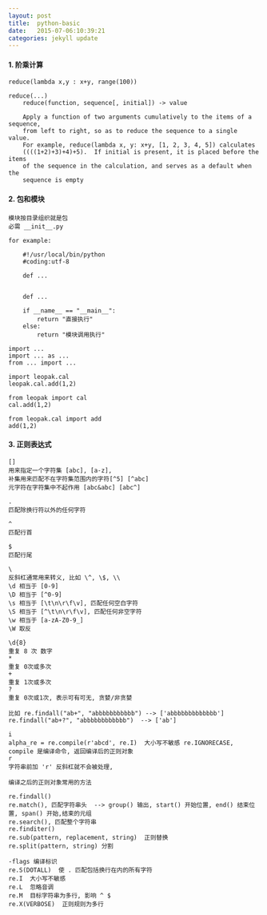 ```yaml
---
layout: post
title:  python-basic
date:   2015-07-06:10:39:21
categories: jekyll update
---
```


#### 1. 阶乘计算
	reduce(lambda x,y : x+y, range(100))

	reduce(...)
    	reduce(function, sequence[, initial]) -> value
    
	    Apply a function of two arguments cumulatively to the items of a sequence,
	    from left to right, so as to reduce the sequence to a single value.
	    For example, reduce(lambda x, y: x+y, [1, 2, 3, 4, 5]) calculates
	    ((((1+2)+3)+4)+5).  If initial is present, it is placed before the items
	    of the sequence in the calculation, and serves as a default when the
	    sequence is empty


#### 2. 包和模块
	
	模块按目录组织就是包
	必需 __init__.py

	for example:

		#!/usr/local/bin/python
		#coding:utf-8

		def ...


		def ...

		if __name__ == "__main__":
			return "直接执行"
		else:
			return "模块调用执行"

	import ...
	import ... as ...
	from ... import ...

	import leopak.cal
	leopak.cal.add(1,2)

	from leopak import cal
	cal.add(1,2)

	from leopak.cal import add
	add(1,2)

#### 3. 正则表达式
	
	[]
	用来指定一个字符集 [abc], [a-z], 
	补集用来匹配不在字符集范围内的字符[^5] [^abc]
	元字符在字符集中不起作用 [abc&abc] [abc^]

	.
	匹配除换行符以外的任何字符

	^
	匹配行首

	$
	匹配行尾

	\
	反斜杠通常用来转义, 比如 \^, \$, \\
	\d 相当于 [0-9]
	\D 相当于 [^0-9]
	\s 相当于 [\t\n\r\f\v], 匹配任何空白字符
	\S 相当于 [^\t\n\r\f\v], 匹配任何非空字符
	\w 相当于 [a-zA-Z0-9_]
	\W 取反

	\d{8}
	重复 8 次 数字
	*
	重复 0次或多次
	+
	重复 1次或多次
	?
	重复 0次或1次, 表示可有可无, 贪婪/非贪婪

	比如 re.findall("ab+", "abbbbbbbbbbb") --> ['abbbbbbbbbbbbb']
	re.findall("ab+?", "abbbbbbbbbbbb")  --> ['ab']

	i
	alpha_re = re.compile(r'abcd', re.I)  大小写不敏感 re.IGNORECASE,  compile 是编译命令, 返回编译后的正则对象
	r
	字符串前加 'r' 反斜杠就不会被处理,

	编译之后的正则对象常用的方法

	re.findall()
	re.match(), 匹配字符串头  --> group() 输出, start() 开始位置, end() 结束位置, span() 开始,结束的元组
	re.search(), 匹配整个字符串
	re.finditer()
	re.sub(pattern, replacement, string)  正则替换
	re.split(pattern, string) 分割

	-flags 编译标识
	re.S(DOTALL)  使 . 匹配包括换行在内的所有字符
	re.I  大小写不敏感
	re.L  忽略音调
	re.M  目标字符串为多行, 影响 ^ $
	re.X(VERBOSE)  正则规则为多行













































